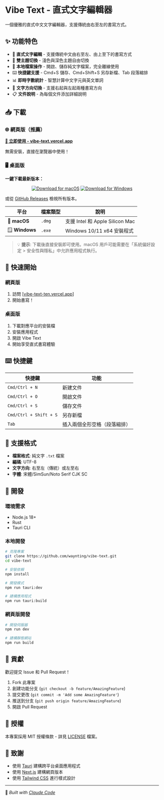# Vibe Text - 直式文字編輯器

一個優雅的直式中文文字編輯器，支援傳統由右至左的書寫方式。

## ✨ 功能特色

- 📝 **直式文字編輯** - 支援傳統中文由右至左、由上至下的書寫方式
- 🎨 **雙主題切換** - 淺色與深色主題自由切換
- 💾 **本地檔案操作** - 開啟、儲存純文字檔案，完全離線使用
- ⌨️ **快捷鍵支援** - Cmd+S 儲存、Cmd+Shift+S 另存新檔、Tab 段落縮排
- 📊 **即時字數統計** - 智慧計算中文字元與英文單詞
- 🔄 **文字方向切換** - 支援右起與左起兩種書寫方向
- 📋 **文件說明** - 為每個文件添加詳細說明

## 📥 下載

### 🌐 網頁版（推薦）
**[🚀 立即使用 - vibe-text.vercel.app](https://vibe-text-ten.vercel.app/)**

無需安裝，直接在瀏覽器中使用！

### 🖥️ 桌面版

**一鍵下載最新版本：**

<div align="center">

[![Download for macOS](https://img.shields.io/badge/🍎_macOS-下載_DMG-blue?style=for-the-badge&logoColor=white)](https://github.com/waynting/vibe-text/releases/latest)
[![Download for Windows](https://img.shields.io/badge/🪟_Windows-下載_EXE-green?style=for-the-badge&logoColor=white)](https://github.com/waynting/vibe-text/releases/latest)

</div>

或從 [GitHub Releases](https://github.com/waynting/vibe-text/releases) 檢視所有版本。

| 平台 | 檔案類型 | 說明 |
|------|----------|------|
| 🍎 **macOS** | `.dmg` | 支援 Intel 和 Apple Silicon Mac |
| 🪟 **Windows** | `.exe` | Windows 10/11 x64 安裝程式 |

> 💡 **提示**: 下載後直接安裝即可使用。macOS 用戶可能需要在「系統偏好設定 > 安全性與隱私」中允許應用程式執行。

## 🚀 快速開始

### 網頁版
1. 訪問 [[vibe-text-ten.vercel.app](https://vibe-text-ten.vercel.app/)]
2. 開始書寫！

### 桌面版
1. 下載對應平台的安裝檔
2. 安裝應用程式
3. 開啟 Vibe Text
4. 開始享受直式書寫體驗

## ⌨️ 快捷鍵

| 快捷鍵 | 功能 |
|--------|------|
| `Cmd/Ctrl + N` | 新建文件 |
| `Cmd/Ctrl + O` | 開啟文件 |
| `Cmd/Ctrl + S` | 儲存文件 |
| `Cmd/Ctrl + Shift + S` | 另存新檔 |
| `Tab` | 插入兩個全形空格（段落縮排） |

## 📄 支援格式

- **檔案格式**: 純文字 `.txt` 檔案
- **編碼**: UTF-8
- **文字方向**: 右至左（傳統）或左至右
- **字體**: 宋體/SimSun/Noto Serif CJK SC

## 🔧 開發

### 環境需求
- Node.js 18+
- Rust
- Tauri CLI

### 本地開發
```bash
# 克隆專案
git clone https://github.com/waynting/vibe-text.git
cd vibe-text

# 安裝依賴
npm install

# 開發模式
npm run tauri:dev

# 建構應用程式
npm run tauri:build
```

### 網頁版開發
```bash
# 開發伺服器
npm run dev

# 建構靜態網站
npm run build
```

## 🤝 貢獻

歡迎提交 Issue 和 Pull Request！

1. Fork 此專案
2. 創建功能分支 (`git checkout -b feature/AmazingFeature`)
3. 提交更改 (`git commit -m 'Add some AmazingFeature'`)
4. 推送到分支 (`git push origin feature/AmazingFeature`)
5. 開啟 Pull Request

## 📜 授權

本專案採用 MIT 授權條款 - 詳見 [LICENSE](LICENSE) 檔案。

## 🙏 致謝

- 使用 [Tauri](https://tauri.app/) 建構跨平台桌面應用程式
- 使用 [Next.js](https://nextjs.org/) 建構網頁版本
- 使用 [Tailwind CSS](https://tailwindcss.com/) 進行樣式設計

---

🤖 *Built with [Claude Code](https://claude.ai/code)*
